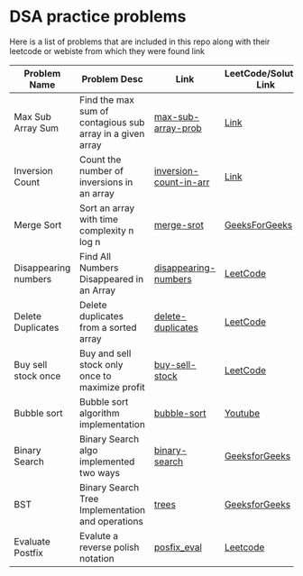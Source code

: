 # DSA practice problems 

Here is a list of problems that are included in this repo along with their leetcode or webiste from which they were found link

| Problem Name | Problem Desc | Link | LeetCode/Solution Link |
|--------------|--------------------|------| -------- |
| Max Sub Array Sum | Find the max sum of contagious sub array in a given array | [max-sub-array-prob](./max-subarray-prob.py) | [Link](https://leetcode.com/problems/maximum-subarray/)|
| Inversion Count | Count the number of inversions in an array | [inversion-count-in-arr](./inversion-count-in-arr.py) | [Link](https://afteracademy.com/blog/inversion-count-in-an-array)|
| Merge Sort | Sort an array with time complexity n log n | [merge-srot](./merge-sort.py)|[GeeksForGeeks](https://www.geeksforgeeks.org/merge-sort/)
| Disappearing numbers | Find All Numbers Disappeared in an Array | [disappearing-numbers](./disappearing-numbers.py) | [LeetCode](https://leetcode.com/problems/find-all-numbers-disappeared-in-an-array/)
| Delete Duplicates | Delete duplicates from a sorted array | [delete-duplicates](./delete-dups-sorted-arr.py)|[LeetCode](https://leetcode.com/problems/remove-duplicates-from-sorted-array/)
| Buy sell stock once | Buy and sell stock only once to maximize profit | [buy-sell-stock](./buy-sell-stock.py)|[LeetCode](https://leetcode.com/problems/best-time-to-buy-and-sell-stock/)
| Bubble sort | Bubble sort algorithm implementation | [bubble-sort](./bubble-sort.py)|[Youtube](https://www.youtube.com/watch?v=uJLwnsLn0_Q)
| Binary Search | Binary Search algo implemented two ways | [binary-search](./binary-search.py)| [GeeksforGeeks](https://www.geeksforgeeks.org/python-program-for-binary-search/)
| BST | Binary Search Tree Implementation and operations | [trees](./trees/BinarySearchTree.py) |[GeeksforGeeks](https://www.geeksforgeeks.org/binary-search-tree-data-structure/)|
| Evaluate Postfix | Evalute a reverse polish notation | [posfix_eval](./postfix_expression.py) | [Leetcode](https://leetcode.com/problems/evaluate-reverse-polish-notation/)|